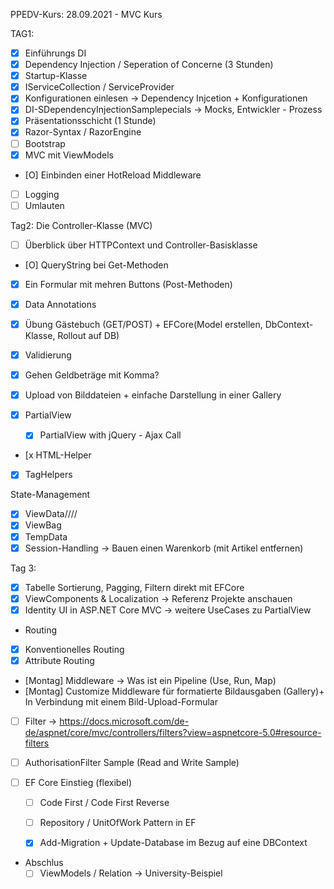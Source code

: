 ﻿PPEDV-Kurs: 28.09.2021 - MVC Kurs 

TAG1:
- [x] Einführungs DI 
- [x] Dependency Injection / Seperation of Concerne (3 Stunden) 
- [x] Startup-Klasse
- [x] IServiceCollection / ServiceProvider
- [x] Konfigurationen einlesen -> Dependency Injcetion + Konfigurationen
- [x] DI-SDependencyInjectionSamplepecials -> Mocks, Entwickler - Prozess
- [x] Präsentationsschicht (1 Stunde) 
- [x] Razor-Syntax / RazorEngine 
- [ ] Bootstrap
- [x] MVC mit ViewModels
- [O] Einbinden einer HotReload Middleware
- [ ] Logging 
- [ ] Umlauten

Tag2:
Die Controller-Klasse (MVC)
- [ ] Überblick über HTTPContext und Controller-Basisklasse
- [O] QueryString bei Get-Methoden
- [x] Ein Formular mit mehren Buttons (Post-Methoden)
- [x] Data Annotations 
- [x] Übung Gästebuch (GET/POST) + EFCore(Model erstellen, DbContext-Klasse, Rollout auf DB)
- [x] Validierung 
- [x] Gehen Geldbeträge mit Komma?
- [x] Upload von Bilddateien + einfache Darstellung in einer Gallery

- [x] PartialView
  - [x] PartialView with jQuery - Ajax Call
- [x HTML-Helper
- [x] TagHelpers

State-Management
- [x] ViewData////
- [x] ViewBag
- [x] TempData
- [x] Session-Handling -> Bauen einen Warenkorb (mit Artikel entfernen)

Tag 3: 
- [x] Tabelle Sortierung, Pagging, Filtern direkt mit EFCore 
- [x] ViewComponents & Localization -> Referenz Projekte anschauen
- [x] Identity UI in ASP.NET Core MVC -> weitere UseCases zu PartialView

- Routing
- [x] Konventionelles Routing
- [x] Attribute Routing
- [Montag] Middleware -> Was ist ein Pipeline (Use, Run, Map)
- [Montag] Customize Middleware für formatierte Bildausgaben (Gallery)+ In Verbindung mit einem Bild-Upload-Formular

- [ ] Filter -> https://docs.microsoft.com/de-de/aspnet/core/mvc/controllers/filters?view=aspnetcore-5.0#resource-filters
- [ ] AuthorisationFilter Sample (Read and Write Sample)

- [ ] EF Core Einstieg (flexibel)
  - [ ] Code First / Code First Reverse
  - [ ] Repository / UnitOfWork Pattern in EF
  - [x] Add-Migration + Update-Database im Bezug auf eine DBContext 


- Abschlus
  - [ ] ViewModels / Relation -> University-Beispiel
